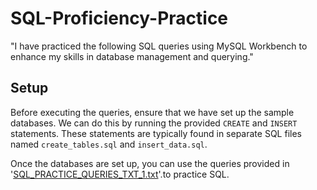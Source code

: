 # SQL-Proficiency-Practice
"I have practiced the following SQL queries using MySQL Workbench to enhance my skills in database management and querying."
## Setup
Before executing the queries, ensure that we have set up the sample databases. We can do this by running the provided `CREATE` and `INSERT` statements. These statements are typically found in separate SQL files named `create_tables.sql` and `insert_data.sql`.

Once the databases are set up, you can use the queries provided in '[SQL_PRACTICE_QUERIES_TXT_1.txt](https://github.com/raghavkaushik932/SQL-Proficiency-Practice/blob/main/SQL_PRACTICE_QUERIES_TXT_1.txt)'.to practice SQL.

